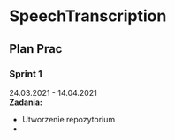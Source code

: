 # SpeechTranscription

## Plan Prac

### Sprint 1
24.03.2021 - 14.04.2021 \
**Zadania:**
- Utworzenie repozytorium
- 
